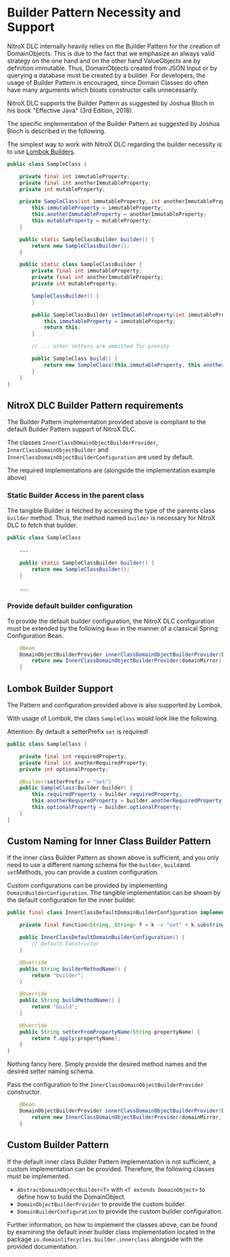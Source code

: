 # Builder Pattern Necessity and Support

NitroX DLC internally heavily relies on the Builder Pattern for the creation of DomainObjects. This is due to the fact
that we emphasize an always valid strategy on the one hand and on the other hand ValueObjects are by definition immutable. 
Thus, DomainObjects created from JSON Input or by querying a database must be created by a builder. 
For developers, the usage of Builder Pattern is encouraged, since Domain Classes do often have many arguments
which bloats constructor calls unnecessarily.

NitroX DLC supports the Builder Pattern as suggested by Joshua Bloch in his book "Effective Java" (3rd Edition, 2018).

The specific implementation of the Builder Pattern as suggested by Joshua Bloch is described in the following.

The simplest way to work with NitroX DLC regarding the builder necessity is to use [Lombok Builders](#lombok-builder-support).

```java
public class SampleClass {

    private final int immutableProperty;
    private final int anotherImmutableProperty;
    private int mutableProperty;

    private SampleClass(int immutableProperty, int anotherImmutableProperty, int mutableProperty) {
        this.immutableProperty = immutableProperty;
        this.anotherImmutableProperty = anotherImmutableProperty;
        this.mutableProperty = mutableProperty;
    }

    public static SampleClassBuilder builder() {
        return new SampleClassBuilder();
    }

    public static class SampleClassBuilder {
        private final int immutableProperty;
        private final int anotherImmutableProperty;
        private int mutableProperty;

        SampleClassBuilder() {
        }

        public SampleClassBuilder setImmutableProperty(int immutableProperty) {
            this.immutableProperty = immutableProperty;
            return this;
        }

        // ... other setters are ommitted for previty

        public SampleClass build() {
            return new SampleClass(this.immutableProperty, this.anotherImmutableProperty, this.mutableProperty);
        }
    }
}
```

## NitroX DLC Builder Pattern requirements

The Builder Pattern implementation provided above is compliant to the default Builder Pattern support of NitroX DLC.

The classes `InnerClassDOmainObjectBuilderProvider`,
`InnerClassDomainObjectBuilder` and `InnerClassDomainObjectBuilderConfiguration` are used by default. 

The required implementations are (alongside the implementation example above)

### Static Builder Access in the parent class

The tangible Builder is fetched by accessing the type of the parents class `builder` method. Thus, the method
named `builder` is necessary for NitroX DLC to fetch that builder.

```java
public class SampleClass
    
    ...
    
    public static SampleClassBuilder builder() {
        return new SampleClassBuilder();
    }
    
    ...
```

### Provide default builder configuration

To provide the default builder configuration, the NitroX DLC configuration must be extended by the following
`Bean` in the manner of a classical Spring Configuration Bean. 

```java
    @Bean
    DomainObjectBuilderProvider innerClassDomainObjectBuilderProvider(DomainMirror domainMirror){
        return new InnerClassDomainObjectBuilderProvider(domainMirror);
    }

```

<a name="lombok-builder-support"></a>
## Lombok Builder Support 

The Pattern and configuration provided above is also supported by Lombok.

With usage of Lombok, the class `SampleClass` would look like the following.

Attention: By default a setterPrefix `set` is required!

```java
public class SampleClass {

    private final int requiredProperty;
    private final int anotherRequiredProperty;
    private int optionalProperty;

    @Builder(setterPrefix = "set")
    public SampleClass(Builder builder) {
        this.requiredProperty = builder.requiredProperty;
        this.anotherRequiredProperty = builder.anotherRequiredProperty;
        this.optionalProperty = builder.optionalProperty;
    }
}
```

## Custom Naming for Inner Class Builder Pattern

If the inner class Builder Pattern as shown above is sufficient, and you only need to use a different naming
schema for the `builder`, `build`and `set`Methods, you can provide a custom configuration.

Custom configurations can be provided by implementing `DomainBuilderConfiguration`. The tangible implementation
can be shown by the default configuration for the inner builder.

```java
public final class InnerClassDefaultDomainBuilderConfiguration implements DomainBuilderConfiguration {

    private final Function<String, String> f = k -> "set" + k.substring(0, 1).toUpperCase() + k.substring(1);

    public InnerClassDefaultDomainBuilderConfiguration() {
        // Default Constructor
    }

    @Override
    public String builderMethodName() {
        return "builder";
    }

    @Override
    public String buildMethodName() {
        return "build";
    }

    @Override
    public String setterFromPropertyName(String propertyName) {
        return f.apply(propertyName);
    }
}
```

Nothing fancy here. Simply provide the desired method names and the desired setter naming schema.

Pass the configuration to the `InnerClassDomainObjectBuilderProvider` constructor.

```java
    @Bean
    DomainObjectBuilderProvider innerClassDomainObjectBuilderProvider(DomainMirror domainMirror){
        return new InnerClassDomainObjectBuilderProvider(domainMirror, new MyNewInnerDomainBuilderConfiguration());
    }
```

## Custom Builder Pattern

If the default inner class Builder Pattern implementation is not sufficient, a custom implementation can be provided.
Therefore, the following classes must be implemented.

* `AbstractDomainObjectBuilder<T>` with `<T extends DomainObject>` to define how to build the DomainObject.
* `DomainObjectBuilderProvider` to provide the custom builder.
* `DomainBuilderConfiguration` to provide the custom builder configuration.

Further information, on how to implement the classes above, can be found by examining the default
inner builder class implementation located in the package `io.domainlifecycles.builder.innerclass` alongside
with the provided documentation.
